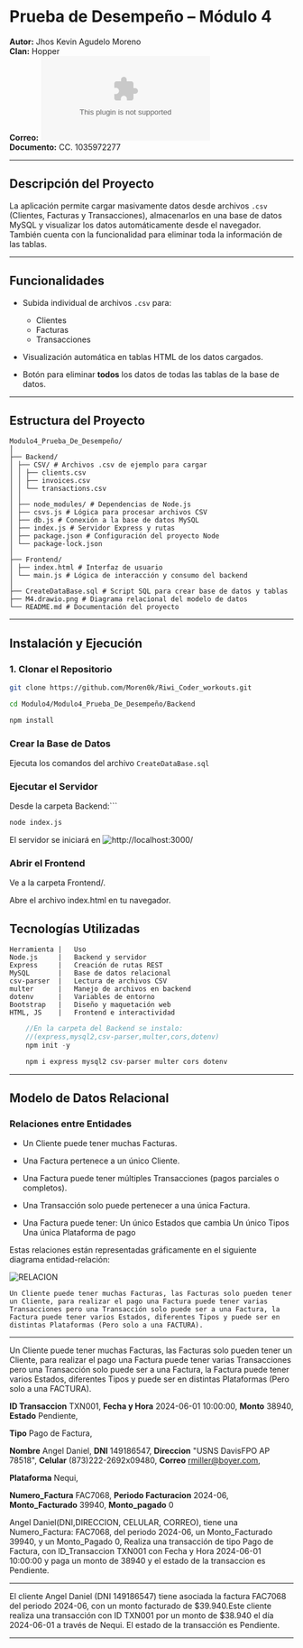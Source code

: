 # Prueba de Desempeño – Módulo 4

**Autor:** Jhos Kevin Agudelo Moreno  
**Clan:** Hopper  
**Correo:** ![jhoskevinagudelomore@gmail.com](jhoskevinagudelomoreno@gmail.com)  
**Documento:** CC. 1035972277

---

##  Descripción del Proyecto

La aplicación permite cargar masivamente datos desde archivos `.csv` (Clientes, Facturas y Transacciones), almacenarlos en una base de datos MySQL y visualizar los datos automáticamente desde el navegador. También cuenta con la funcionalidad para eliminar toda la información de las tablas.

---

## Funcionalidades

- Subida individual de archivos `.csv` para:
  - Clientes
  - Facturas
  - Transacciones

- Visualización automática en tablas HTML de los datos cargados.

- Botón para eliminar **todos** los datos de todas las tablas de la base de datos.

---

## Estructura del Proyecto

    Modulo4_Prueba_De_Desempeño/
    │
    ├── Backend/
    │ ├── CSV/ # Archivos .csv de ejemplo para cargar
    │ │ ├── clients.csv
    │ │ ├── invoices.csv
    │ │ └── transactions.csv
    │ │
    │ ├── node_modules/ # Dependencias de Node.js
    │ ├── csvs.js # Lógica para procesar archivos CSV
    │ ├── db.js # Conexión a la base de datos MySQL
    │ ├── index.js # Servidor Express y rutas
    │ ├── package.json # Configuración del proyecto Node
    │ └── package-lock.json
    │
    ├── Frontend/
    │ ├── index.html # Interfaz de usuario
    │ └── main.js # Lógica de interacción y consumo del backend
    │
    ├── CreateDataBase.sql # Script SQL para crear base de datos y tablas
    ├── M4.drawio.png # Diagrama relacional del modelo de datos
    └── README.md # Documentación del proyecto

---

## Instalación y Ejecución

### 1. Clonar el Repositorio

```bash
git clone https://github.com/Moren0k/Riwi_Coder_workouts.git

cd Modulo4/Modulo4_Prueba_De_Desempeño/Backend

npm install
```

### Crear la Base de Datos

Ejecuta los comandos del archivo `CreateDataBase.sql`

### Ejecutar el Servidor

Desde la carpeta Backend:```

```bash
node index.js
```

El servidor se iniciará en ![http://localhost:3000/](http://localhost:3000)

### Abrir el Frontend

Ve a la carpeta Frontend/.

Abre el archivo index.html en tu navegador.

## Tecnologías Utilizadas

    Herramienta |   Uso
    Node.js     |   Backend y servidor
    Express     |   Creación de rutas REST
    MySQL       |   Base de datos relacional
    csv-parser  |   Lectura de archivos CSV
    multer      |   Manejo de archivos en backend
    dotenv      |   Variables de entorno
    Bootstrap   |   Diseño y maquetación web
    HTML, JS    |   Frontend e interactividad

```js
    //En la carpeta del Backend se instalo:
    //(express,mysql2,csv-parser,multer,cors,dotenv)
    npm init -y

    npm i express mysql2 csv-parser multer cors dotenv
```

---

## Modelo de Datos Relacional

### Relaciones entre Entidades

- Un Cliente puede tener muchas Facturas.

- Una Factura pertenece a un único Cliente.

- Una Factura puede tener múltiples Transacciones (pagos parciales o completos).

- Una Transacción solo puede pertenecer a una única Factura.

- Una Factura puede tener:
    Un único Estados que cambia
    Un único Tipos
    Una única Plataforma de pago

Estas relaciones están representadas gráficamente en el siguiente diagrama entidad-relación:

![RELACION](./M4.drawio.png)

`Un Cliente puede tener muchas Facturas, las Facturas solo pueden tener un Cliente, para realizar el pago una Factura puede tener varias Transacciones pero una Transacción solo puede ser a una Factura, la Factura puede tener varios Estados, diferentes Tipos y puede ser en distintas Plataformas (Pero solo a una FACTURA).`

---

Un Cliente puede tener muchas Facturas, las Facturas solo pueden tener un Cliente, para realizar el pago una Factura puede tener varias Transacciones pero una Transacción solo puede ser a una Factura, la Factura puede tener varios Estados, diferentes Tipos y puede ser en distintas Plataformas (Pero solo a una FACTURA).

**ID Transaccion** TXN001,
**Fecha y Hora** 2024-06-01 10:00:00,
**Monto** 38940,
**Estado** Pendiente,

**Tipo** Pago de Factura,

**Nombre** Angel Daniel,
**DNI** 149186547,
**Direccion** "USNS DavisFPO AP 78518",
**Celular** (873)222-2692x09480,
**Correo** rmiller@boyer.com,

**Plataforma** Nequi,

**Numero_Factura** FAC7068,
**Periodo Facturacion** 2024-06,
**Monto_Facturado** 39940,
**Monto_pagado** 0

Angel Daniel(DNI,DIRECCION, CELULAR, CORREO), tiene una Numero_Factura: FAC7068, del periodo 2024-06, un Monto_Facturado 39940, y un Monto_Pagado 0, Realiza una transacción de tipo Pago de Factura, con ID_Transaccion TXN001 con Fecha y Hora 2024-06-01 10:00:00 y paga un monto de 38940 y el estado de la transaccion es Pendiente.

---

El cliente Angel Daniel (DNI 149186547) tiene asociada la factura FAC7068 del periodo 2024-06, con un monto facturado de $39.940.Este cliente realiza una transacción con ID TXN001 por un monto de $38.940 el día 2024-06-01 a través de Nequi. El estado de la transacción es Pendiente.

---
